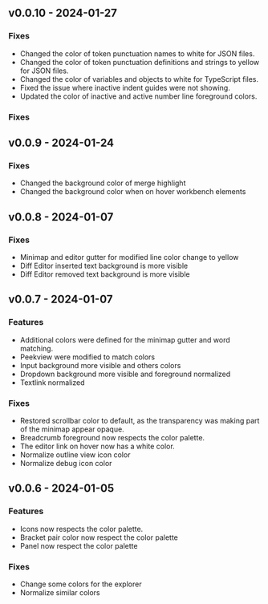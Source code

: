 ## v0.0.10 - 2024-01-27
### Fixes
- Changed the color of token punctuation names to white for JSON files.
- Changed the color of token punctuation definitions and strings to yellow for JSON files.
- Changed the color of variables and objects to white for TypeScript files.
- Fixed the issue where inactive indent guides were not showing.
- Updated the color of inactive and active number line foreground colors.
### Fixes
## v0.0.9 - 2024-01-24
### Fixes
- Changed the background color of merge highlight
- Changed the background color when on hover workbench elements
## v0.0.8 - 2024-01-07
### Fixes
- Minimap and editor gutter for modified line color change to yellow
- Diff Editor inserted text background is more visible
- Diff Editor removed text background is more visible
## v0.0.7 - 2024-01-07
### Features
- Additional colors were defined for the minimap gutter and word matching.
- Peekview were modified to match colors
- Input background more visible and others colors
- Dropdown background more visible and foreground normalized
- Textlink normalized
### Fixes
- Restored scrollbar color to default, as the transparency was making part of the minimap appear opaque.
- Breadcrumb foreground now respects the color palette.
- The editor link on hover now has a white color.
- Normalize outline view icon color
- Normalize debug icon color
## v0.0.6 - 2024-01-05
### Features
- Icons now respects the color palette.
- Bracket pair color now respect the color palette
- Panel now respect the color palette
### Fixes
- Change some colors for the explorer
- Normalize similar colors
